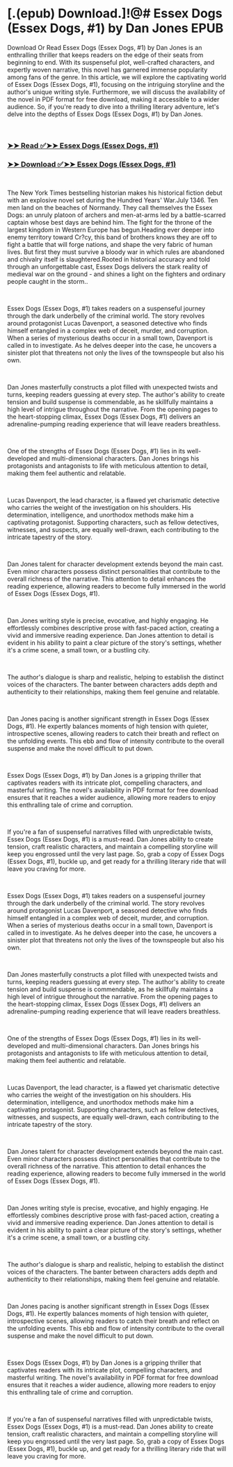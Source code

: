# [.(epub) Download.]!@# Essex Dogs (Essex Dogs, #1) by Dan Jones EPUB

<p>Download Or Read Essex Dogs (Essex Dogs, #1) by Dan Jones is an enthralling thriller that keeps readers on the edge of their seats from beginning to end. With its suspenseful plot, well-crafted characters, and expertly woven narrative, this novel has garnered immense popularity among fans of the genre. In this article, we will explore the captivating world of Essex Dogs (Essex Dogs, #1), focusing on the intriguing storyline and the author's unique writing style. Furthermore, we will discuss the availability of the novel in PDF format for free download, making it accessible to a wider audience. So, if you're ready to dive into a thrilling literary adventure, let's delve into the depths of Essex Dogs (Essex Dogs, #1) by Dan Jones.</p>
<p>&nbsp;</p>

### [➤➤ Read ✅➤➤ Essex Dogs (Essex Dogs, #1)](https://realpdfbooksdrive.blogspot.com/id/61111302)

### [➤➤ Download ✅➤➤ Essex Dogs (Essex Dogs, #1)](https://realpdfbooksdrive.blogspot.com/id/61111302)

<p>&nbsp;</p>
<p>The New York Times bestselling historian makes his historical fiction debut with an explosive novel set during the Hundred Years' War.July 1346. Ten men land on the beaches of Normandy. They call themselves the Essex Dogs: an unruly platoon of archers and men-at-arms led by a battle-scarred captain whose best days are behind him. The fight for the throne of the largest kingdom in Western Europe has begun.Heading ever deeper into enemy territory toward Cr?cy, this band of brothers knows they are off to fight a battle that will forge nations, and shape the very fabric of human lives. But first they must survive a bloody war in which rules are abandoned and chivalry itself is slaughtered.Rooted in historical accuracy and told through an unforgettable cast, Essex Dogs delivers the stark reality of medieval war on the ground - and shines a light on the fighters and ordinary people caught in the storm..</p>
<p>&nbsp;</p>
<p>Essex Dogs (Essex Dogs, #1) takes readers on a suspenseful journey through the dark underbelly of the criminal world. The story revolves around protagonist Lucas Davenport, a seasoned detective who finds himself entangled in a complex web of deceit, murder, and corruption. When a series of mysterious deaths occur in a small town, Davenport is called in to investigate. As he delves deeper into the case, he uncovers a sinister plot that threatens not only the lives of the townspeople but also his own.</p>
<p>&nbsp;</p>
<p>Dan Jones masterfully constructs a plot filled with unexpected twists and turns, keeping readers guessing at every step. The author's ability to create tension and build suspense is commendable, as he skillfully maintains a high level of intrigue throughout the narrative. From the opening pages to the heart-stopping climax, Essex Dogs (Essex Dogs, #1) delivers an adrenaline-pumping reading experience that will leave readers breathless.</p>
<p>&nbsp;</p>
<p>One of the strengths of Essex Dogs (Essex Dogs, #1) lies in its well-developed and multi-dimensional characters. Dan Jones brings his protagonists and antagonists to life with meticulous attention to detail, making them feel authentic and relatable.</p>
<p>&nbsp;</p>
<p>Lucas Davenport, the lead character, is a flawed yet charismatic detective who carries the weight of the investigation on his shoulders. His determination, intelligence, and unorthodox methods make him a captivating protagonist. Supporting characters, such as fellow detectives, witnesses, and suspects, are equally well-drawn, each contributing to the intricate tapestry of the story.</p>
<p>&nbsp;</p>
<p>Dan Jones talent for character development extends beyond the main cast. Even minor characters possess distinct personalities that contribute to the overall richness of the narrative. This attention to detail enhances the reading experience, allowing readers to become fully immersed in the world of Essex Dogs (Essex Dogs, #1).</p>
<p>&nbsp;</p>
<p>Dan Jones writing style is precise, evocative, and highly engaging. He effortlessly combines descriptive prose with fast-paced action, creating a vivid and immersive reading experience. Dan Jones attention to detail is evident in his ability to paint a clear picture of the story's settings, whether it's a crime scene, a small town, or a bustling city.</p>
<p>&nbsp;</p>
<p>The author's dialogue is sharp and realistic, helping to establish the distinct voices of the characters. The banter between characters adds depth and authenticity to their relationships, making them feel genuine and relatable.</p>
<p>&nbsp;</p>
<p>Dan Jones pacing is another significant strength in Essex Dogs (Essex Dogs, #1). He expertly balances moments of high tension with quieter, introspective scenes, allowing readers to catch their breath and reflect on the unfolding events. This ebb and flow of intensity contribute to the overall suspense and make the novel difficult to put down.</p>
<p>&nbsp;</p>
<p>Essex Dogs (Essex Dogs, #1) by Dan Jones is a gripping thriller that captivates readers with its intricate plot, compelling characters, and masterful writing. The novel's availability in PDF format for free download ensures that it reaches a wider audience, allowing more readers to enjoy this enthralling tale of crime and corruption.</p>
<p>&nbsp;</p>
<p>If you're a fan of suspenseful narratives filled with unpredictable twists, Essex Dogs (Essex Dogs, #1) is a must-read. Dan Jones ability to create tension, craft realistic characters, and maintain a compelling storyline will keep you engrossed until the very last page. So, grab a copy of Essex Dogs (Essex Dogs, #1), buckle up, and get ready for a thrilling literary ride that will leave you craving for more.</p>
<p>&nbsp;</p>
<p>Essex Dogs (Essex Dogs, #1) takes readers on a suspenseful journey through the dark underbelly of the criminal world. The story revolves around protagonist Lucas Davenport, a seasoned detective who finds himself entangled in a complex web of deceit, murder, and corruption. When a series of mysterious deaths occur in a small town, Davenport is called in to investigate. As he delves deeper into the case, he uncovers a sinister plot that threatens not only the lives of the townspeople but also his own.</p>
<p>&nbsp;</p>
<p>Dan Jones masterfully constructs a plot filled with unexpected twists and turns, keeping readers guessing at every step. The author's ability to create tension and build suspense is commendable, as he skillfully maintains a high level of intrigue throughout the narrative. From the opening pages to the heart-stopping climax, Essex Dogs (Essex Dogs, #1) delivers an adrenaline-pumping reading experience that will leave readers breathless.</p>
<p>&nbsp;</p>
<p>One of the strengths of Essex Dogs (Essex Dogs, #1) lies in its well-developed and multi-dimensional characters. Dan Jones brings his protagonists and antagonists to life with meticulous attention to detail, making them feel authentic and relatable.</p>
<p>&nbsp;</p>
<p>Lucas Davenport, the lead character, is a flawed yet charismatic detective who carries the weight of the investigation on his shoulders. His determination, intelligence, and unorthodox methods make him a captivating protagonist. Supporting characters, such as fellow detectives, witnesses, and suspects, are equally well-drawn, each contributing to the intricate tapestry of the story.</p>
<p>&nbsp;</p>
<p>Dan Jones talent for character development extends beyond the main cast. Even minor characters possess distinct personalities that contribute to the overall richness of the narrative. This attention to detail enhances the reading experience, allowing readers to become fully immersed in the world of Essex Dogs (Essex Dogs, #1).</p>
<p>&nbsp;</p>
<p>Dan Jones writing style is precise, evocative, and highly engaging. He effortlessly combines descriptive prose with fast-paced action, creating a vivid and immersive reading experience. Dan Jones attention to detail is evident in his ability to paint a clear picture of the story's settings, whether it's a crime scene, a small town, or a bustling city.</p>
<p>&nbsp;</p>
<p>The author's dialogue is sharp and realistic, helping to establish the distinct voices of the characters. The banter between characters adds depth and authenticity to their relationships, making them feel genuine and relatable.</p>
<p>&nbsp;</p>
<p>Dan Jones pacing is another significant strength in Essex Dogs (Essex Dogs, #1). He expertly balances moments of high tension with quieter, introspective scenes, allowing readers to catch their breath and reflect on the unfolding events. This ebb and flow of intensity contribute to the overall suspense and make the novel difficult to put down.</p>
<p>&nbsp;</p>
<p>Essex Dogs (Essex Dogs, #1) by Dan Jones is a gripping thriller that captivates readers with its intricate plot, compelling characters, and masterful writing. The novel's availability in PDF format for free download ensures that it reaches a wider audience, allowing more readers to enjoy this enthralling tale of crime and corruption.</p>
<p>&nbsp;</p>
<p>If you're a fan of suspenseful narratives filled with unpredictable twists, Essex Dogs (Essex Dogs, #1) is a must-read. Dan Jones ability to create tension, craft realistic characters, and maintain a compelling storyline will keep you engrossed until the very last page. So, grab a copy of Essex Dogs (Essex Dogs, #1), buckle up, and get ready for a thrilling literary ride that will leave you craving for more.</p>
<p>&nbsp;</p>
